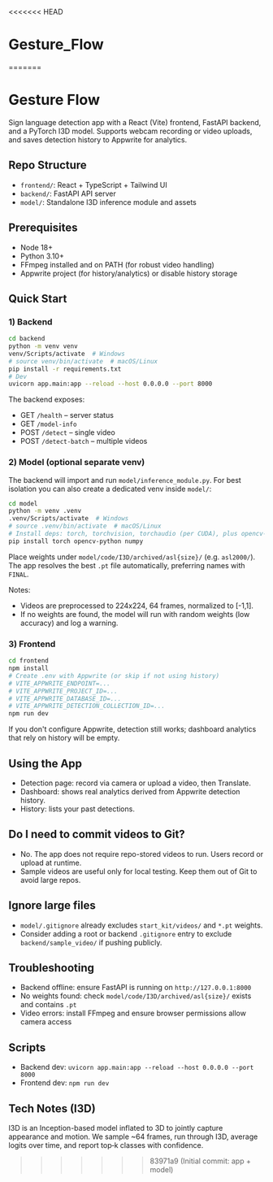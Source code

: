 <<<<<<< HEAD
# Gesture_Flow
=======
# Gesture Flow

Sign language detection app with a React (Vite) frontend, FastAPI backend, and a PyTorch I3D model. Supports webcam recording or video uploads, and saves detection history to Appwrite for analytics.

## Repo Structure
- `frontend/`: React + TypeScript + Tailwind UI
- `backend/`: FastAPI API server
- `model/`: Standalone I3D inference module and assets

## Prerequisites
- Node 18+
- Python 3.10+
- FFmpeg installed and on PATH (for robust video handling)
- Appwrite project (for history/analytics) or disable history storage

## Quick Start

### 1) Backend
```bash
cd backend
python -m venv venv
venv/Scripts/activate  # Windows
# source venv/bin/activate  # macOS/Linux
pip install -r requirements.txt
# Dev
uvicorn app.main:app --reload --host 0.0.0.0 --port 8000
```

The backend exposes:
- GET `/health` – server status
- GET `/model-info`
- POST `/detect` – single video
- POST `/detect-batch` – multiple videos

### 2) Model (optional separate venv)
The backend will import and run `model/inference_module.py`. For best isolation you can also create a dedicated venv inside `model/`:
```bash
cd model
python -m venv .venv
.venv/Scripts/activate  # Windows
# source .venv/bin/activate  # macOS/Linux
# Install deps: torch, torchvision, torchaudio (per CUDA), plus opencv-python, numpy
pip install torch opencv-python numpy
```
Place weights under `model/code/I3D/archived/asl{size}/` (e.g. `asl2000/`). The app resolves the best `.pt` file automatically, preferring names with `FINAL`.

Notes:
- Videos are preprocessed to 224x224, 64 frames, normalized to [-1,1].
- If no weights are found, the model will run with random weights (low accuracy) and log a warning.

### 3) Frontend
```bash
cd frontend
npm install
# Create .env with Appwrite (or skip if not using history)
# VITE_APPWRITE_ENDPOINT=...
# VITE_APPWRITE_PROJECT_ID=...
# VITE_APPWRITE_DATABASE_ID=...
# VITE_APPWRITE_DETECTION_COLLECTION_ID=...
npm run dev
```
If you don't configure Appwrite, detection still works; dashboard analytics that rely on history will be empty.

## Using the App
- Detection page: record via camera or upload a video, then Translate.
- Dashboard: shows real analytics derived from Appwrite detection history.
- History: lists your past detections.

## Do I need to commit videos to Git?
- No. The app does not require repo-stored videos to run. Users record or upload at runtime.
- Sample videos are useful only for local testing. Keep them out of Git to avoid large repos.

## Ignore large files
- `model/.gitignore` already excludes `start_kit/videos/` and `*.pt` weights.
- Consider adding a root or backend `.gitignore` entry to exclude `backend/sample_video/` if pushing publicly.

## Troubleshooting
- Backend offline: ensure FastAPI is running on `http://127.0.0.1:8000`
- No weights found: check `model/code/I3D/archived/asl{size}/` exists and contains `.pt`
- Video errors: install FFmpeg and ensure browser permissions allow camera access

## Scripts
- Backend dev: `uvicorn app.main:app --reload --host 0.0.0.0 --port 8000`
- Frontend dev: `npm run dev`

## Tech Notes (I3D)
I3D is an Inception-based model inflated to 3D to jointly capture appearance and motion. We sample ~64 frames, run through I3D, average logits over time, and report top‑k classes with confidence.
>>>>>>> 83971a9 (Initial commit: app + model)
